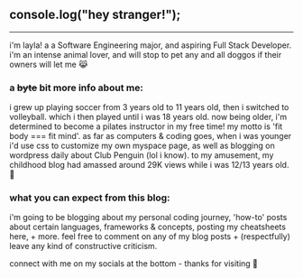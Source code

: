 
## console.log("hey stranger!"); 
___
i'm layla! a a Software Engineering major, and aspiring Full Stack Developer. i'm an intense animal lover, and will stop to pet any and all doggos if their owners will let me 😹 

### a ~~byte~~ bit more info about me:
i grew up playing soccer from 3 years old to 11 years old, then i switched to volleyball. which i then played until i was 18 years old. now being older, i'm determined to become a pilates instructor in my free time! my motto is 'fit body === fit mind'. as far as computers & coding goes, when i was younger i'd use css to customize my own myspace page, as well as blogging on wordpress daily about Club Penguin (lol i know). to my amusement, my childhood blog had amassed around 29K views while i was 12/13 years old. 🤣 

### what you can expect from this blog:

i'm going to be blogging about my personal coding journey, 'how-to' posts about certain languages, frameworks & concepts, posting my cheatsheets here, + more. feel free to comment on any of my blog posts + (respectfully) leave any kind of constructive criticism. 

connect with me on my socials at the bottom - thanks for visiting 🧡
